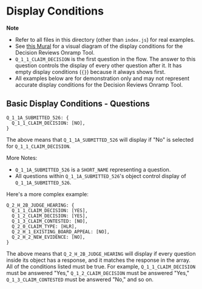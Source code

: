 # Display Conditions

**Note**
- Refer to all files in this directory (other than `index.js`) for real examples.
- See [this Mural](https://app.mural.co/t/departmentofveteransaffairs9999/m/departmentofveteransaffairs9999/1736350333305/034f554056e15ace373c35a8b9655134d4ccafe0) for a visual diagram of the display conditions for the Decision Reviews Onramp Tool.
- `Q_1_1_CLAIM_DECISION` is the first question in the flow. The answer to this question controls the display of every other question after it. It has empty display conditions (`{}`) because it always shows first.
- All examples below are for demonstration only and may not represent accurate display conditions for the Decision Reviews Onramp Tool.

## Basic Display Conditions - Questions

```
Q_1_1A_SUBMITTED_526: {
  Q_1_1_CLAIM_DECISION: [NO],
}
```

The above means that `Q_1_1A_SUBMITTED_526` will display if "No" is selected
for `Q_1_1_CLAIM_DECISION`.

More Notes:
- `Q_1_1A_SUBMITTED_526` is a `SHORT_NAME` representing a question.
- All questions within `Q_1_1A_SUBMITTED_526`'s object control display of `Q_1_1A_SUBMITTED_526`.

Here's a more complex example:

```
Q_2_H_2B_JUDGE_HEARING: {
  Q_1_1_CLAIM_DECISION: [YES],
  Q_1_2_CLAIM_DECISION: [YES],
  Q_1_3_CLAIM_CONTESTED: [NO],
  Q_2_0_CLAIM_TYPE: [HLR],
  Q_2_H_1_EXISTING_BOARD_APPEAL: [NO],
  Q_2_H_2_NEW_EVIDENCE: [NO],
}
```

The above means that `Q_2_H_2B_JUDGE_HEARING` will display if every question inside its object
has a response, and it matches the response in the array. All of the conditions listed must be true.
For example, `Q_1_1_CLAIM_DECISION` must be answered "Yes," `Q_1_2_CLAIM_DECISION` must be answered "Yes,"
`Q_1_3_CLAIM_CONTESTED` must be answered "No," and so on.